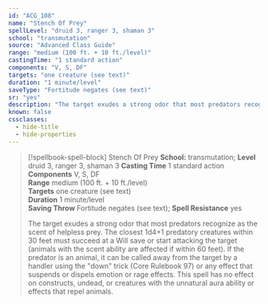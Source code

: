 ```yaml
---
id: "ACG_108"
name: "Stench Of Prey"
spellLevel: "druid 3, ranger 3, shaman 3"
school: "transmutation"
source: "Advanced Class Guide"
range: "medium (100 ft. + 10 ft./level)"
castingTime: "1 standard action"
components: "V, S, DF"
targets: "one creature (see text)"
duration: "1 minute/level"
saveType: "Fortitude negates (see text)"
sr: "yes"
description: "The target exudes a strong odor that most predators recognize as the scent of helpless prey. The closest 1d4+1 predatory creatures within 30 feet must succeed at a Will save or start attacking the target (animals with the scent ability are affected if within 60 feet). If the predator is an animal, it can be called away from the target by a handler using the \"down\" trick (Core Rulebook 97) or any effect that suspends or dispels emotion or rage effects.  This spell has no effect on constructs, undead, or creatures with the unnatural aura ability or effects that repel animals."
known: false
cssclasses:
  - hide-title
  - hide-properties
---
```


> [!spellbook-spell-block] Stench Of Prey
> **School:** transmutation; **Level** druid 3, ranger 3, shaman 3
> **Casting Time** 1 standard action  
> **Components** V, S, DF  
> **Range** medium (100 ft. + 10 ft./level)  
> **Targets** one creature (see text)  
> **Duration** 1 minute/level  
> **Saving Throw** Fortitude negates (see text); **Spell Resistance** yes
> 
> The target exudes a strong odor that most predators recognize as the scent of helpless prey. The closest 1d4+1 predatory creatures within 30 feet must succeed at a Will save or start attacking the target (animals with the scent ability are affected if within 60 feet). If the predator is an animal, it can be called away from the target by a handler using the "down" trick (Core Rulebook 97) or any effect that suspends or dispels emotion or rage effects.  This spell has no effect on constructs, undead, or creatures with the unnatural aura ability or effects that repel animals.